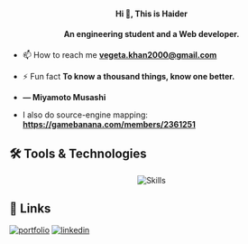 <h4 align="center">Hi 👋, This is Haider</h4>
<h4 align="center">An engineering student and a Web developer.</h4>

- 📫 How to reach me **vegeta.khan2000@gmail.com**

- ⚡ Fun fact **To know a thousand things, know one better.**
- **― Miyamoto Musashi**

- I also do source-engine mapping: **https://gamebanana.com/members/2361251**

## 🛠 Tools & Technologies  
<div align="center">
<img src="https://skillicons.dev/icons?i=js,html,css,wordpress,python,php,mysql,vscode,blender,git,linux,docker" alt="Skills" style="max-width: 100%;">
</div>

## 🔗 Links
[![portfolio](https://img.shields.io/badge/my_portfolio-000?style=for-the-badge&logo=ko-fi&logoColor=white)](https://haider-sama.github.io/)
[![linkedin](https://img.shields.io/badge/linkedin-0A66C2?style=for-the-badge&logo=linkedin&logoColor=white)](https://www.linkedin.com/in/haider-sama/)
